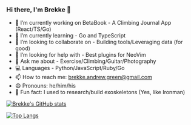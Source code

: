 ### Hi there, I'm Brekke 👋

- 🔭 I’m currently working on BetaBook - A Climbing Journal App (React/TS/Go)
- 🌱 I’m currently learning - Go and TypeScript
- 🤝 I’m looking to collaborate on - Building tools/Leveraging data (for good)
- 🤔 I’m looking for help with - Best plugins for NeoVim 
- 💬 Ask me about - Exercise/Climbing/Guitar/Photography
- 💻 Languages - Python/JavaScript/Ruby/Go
- 📫 How to reach me: brekke.andrew.green@gmail.com
- 😄 Pronouns: he/him/his
- 🦾 Fun fact: I used to research/build exoskeletons (Yes, like Ironman)

[![Brekke's GitHub stats](https://github-readme-stats.vercel.app/api?username=Brekke-Green&theme=gotham&show_icons=true&count_private=true&hide=stars,issues,contribs)](github-readme-stats-brekke-green.vercel.app)


[![Top Langs](https://github-readme-stats.vercel.app/api/top-langs/?username=Brekke-Green&show_icons=true&theme=gotham&hide=tcl,html,css,powershell,scss,cmake&hide_progress=true)](github-readme-stats-brekke-green.vercel.app)

